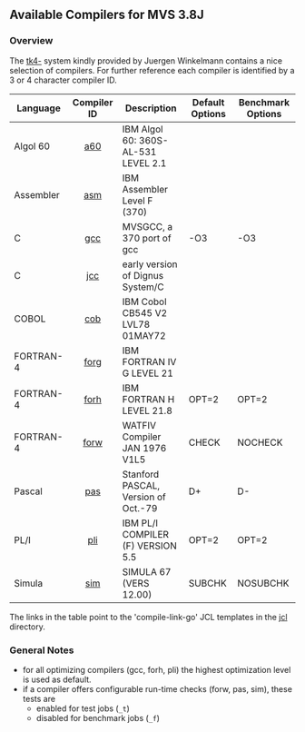 ## Available Compilers for MVS 3.8J

### Overview <a name="overview"></a>
The [tk4-](http://wotho.ethz.ch/tk4-/) system kindly provided by Juergen
Winkelmann contains a nice selection of compilers.
For further reference each compiler is identified by a 3 or 4 character
compiler ID.

| Language  | Compiler ID | Description | Default Options | Benchmark Options |
| --------- | :---------: |------------ | --------------- | ----------------- |
| Algol 60  | [a60](jcl/job_a60_clg.JESI)   | IBM Algol 60: 360S-AL-531 LEVEL 2.1 |        |          |
| Assembler | [asm](jcl/job_asm_clg.JESI)   | IBM Assembler Level F (370)         |        |          |
| C         | [gcc](jcl/job_gcc_clg.JESI)   | MVSGCC, a 370 port of gcc           | -O3    | -O3      |
| C         | [jcc](jcl/job_jcc_clg.JESI)   | early version of Dignus System/C    |        |          |
| COBOL     | [cob](jcl/job_cob_clg.JESI)   | IBM Cobol CB545 V2 LVL78 01MAY72    |        |          |
| FORTRAN-4 | [forg](jcl/job_forg_clg.JESI) | IBM FORTRAN IV G LEVEL  21          |        |          |
| FORTRAN-4 | [forh](jcl/job_forh_clg.JESI) | IBM FORTRAN H LEVEL 21.8            | OPT=2  | OPT=2    |
| FORTRAN-4 | [forw](jcl/job_forw_clg.JESI) | WATFIV Compiler JAN 1976 V1L5       | CHECK  | NOCHECK  |
| Pascal    | [pas](jcl/job_pas_clg.JESI)   | Stanford PASCAL, Version of Oct.-79 | D+     | D-       |
| PL/I      | [pli](jcl/job_pli_clg.JESI)   | IBM PL/I COMPILER (F) VERSION 5.5   | OPT=2  | OPT=2    |
| Simula    | [sim](jcl/job_sim_clg.JESI)   | SIMULA 67 (VERS 12.00)              | SUBCHK | NOSUBCHK |

The links in the table point to the 'compile-link-go' JCL templates in
the [jcl](jcl) directory.

### General Notes
- for all optimizing compilers (gcc, forh, pli) the highest optimization
  level is used as default.
- if a compiler offers configurable run-time checks (forw, pas, sim),
  these tests are
  - enabled for test jobs (`_t`)
  - disabled for benchmark jobs (`_f`)
